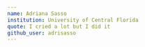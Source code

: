 ```yaml
---
name: Adriana Sasso
institution: University of Central Florida
quote: I cried a lot but I did it
github_user: adrisasso
---
```


